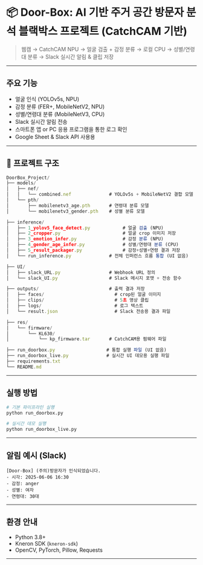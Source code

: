 
# 📦 Door-Box: AI 기반 주거 공간 방문자 분석 블랙박스 프로젝트 (CatchCAM 기반)

> 웹캠 → CatchCAM NPU → 얼굴 검출 + 감정 분류 → 로컬 CPU → 성별/연령대 분류 → Slack 실시간 알림 & 클립 저장

---

## 주요 기능

- 얼굴 인식 (YOLOv5s, NPU)
- 감정 분류 (FER+, MobileNetV2, NPU)
- 성별/연령대 분류 (MobileNetV3, CPU)
- Slack 실시간 알림 전송 
- 스마트폰 앱 or PC 응용 프로그램을 통한 로그 확인
- Google Sheet & Slack API 사용용

---

## 📁 프로젝트 구조

```jsx
DoorBox_Project/
├── models/
│   ├── nef/
│   │   └── combined.nef              # YOLOv5s + MobileNetV2 결합 모델
│   └── pth/
│       ├── mobilenetv3_age.pth       # 연령대 분류 모델
│       └── mobilenetv3_gender.pth    # 성별 분류 모델

├── inference/                        
│   ├── 1_yolov5_face_detect.py            # 얼굴 검출 (NPU)
│   ├── 2_cropper.py                       # 얼굴 crop 이미지 저장
│   ├── 3_emotion_infer.py                 # 감정 분류 (NPU)
│   ├── 4_gender_age_infer.py              # 성별/연령대 분류 (CPU)
│   ├── 5_result_packager.py               # 감정+성별+연령 결과 저장
│   └── run_inference.py              # 전체 인퍼런스 흐름 통합 (UI 없음)

├── UI/                              
│   ├── slack_URL.py                  # Webhook URL 정의
│   └── slack_UI.py                   # Slack 메시지 포맷 + 전송 함수

├── outputs/                          # 출력 결과 저장
│   ├── faces/                          # crop된 얼굴 이미지
│   ├── clips/                          # 5초 영상 클립
│   ├── logs/                           # 로그 텍스트
│   └── result.json                     # Slack 전송용 결과 파일

├── res/
│   └── firmware/
│       └── KL630/
│           └── kp_firmware.tar       # CatchCAM용 펌웨어 파일

├── run_doorbox.py                   # 통합 실행 파일 (UI 없음)
├── run_doorbox_live.py              # 실시간 UI 데모용 실행 파일
├── requirements.txt
└── README.md

```

---

## 실행 방법

```bash
# 기본 파이프라인 실행
python run_doorbox.py

# 실시간 데모 실행
python run_doorbox_live.py
````

---

## 알림 예시 (Slack)

```
[Door-Box] (주의)방문자가 인식되었습니다.
- 시각: 2025-06-06 16:30
- 감정: anger
- 성별: 여자
- 연령대: 30대
```

---

## 환경 안내

* Python 3.8+
* Kneron SDK (`kneron-sdk`)
* OpenCV, PyTorch, Pillow, Requests

---

